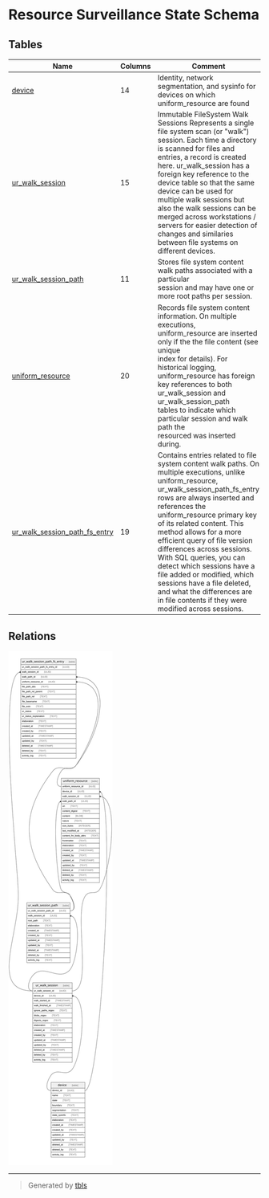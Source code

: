 # Resource Surveillance State Schema

## Tables

| Name                                                              | Columns | Comment                                                                                                                                                                                                                                                                                                                                                                                                                                                                                                                                                | Type  |
| ----------------------------------------------------------------- | ------- | ------------------------------------------------------------------------------------------------------------------------------------------------------------------------------------------------------------------------------------------------------------------------------------------------------------------------------------------------------------------------------------------------------------------------------------------------------------------------------------------------------------------------------------------------------ | ----- |
| [device](device.md)                                               | 14      | Identity, network segmentation, and sysinfo for devices on which uniform_resource are found                                                                                                                                                                                                                                                                                                                                                                                                                                                            | table |
| [ur_walk_session](ur_walk_session.md)                             | 15      | Immutable FileSystem Walk Sessions Represents a single file system scan (or  "walk") session. Each time a directory is scanned for files and entries, a  record is created here. ur_walk_session has a foreign key reference to the  device table so that the same device can be used for multiple walk sessions  but also the walk sessions can be merged across workstations / servers for easier  detection of changes and similaries between file systems on different devices.                                                                    | table |
| [ur_walk_session_path](ur_walk_session_path.md)                   | 11      | Stores file system content walk paths associated with a particular<br>session and may have one or more root paths per session.                                                                                                                                                                                                                                                                                                                                                                                                                         | table |
| [uniform_resource](uniform_resource.md)                           | 20      | Records file system content information. On multiple executions,<br>uniform_resource are inserted only if the the file content (see unique <br>index for details). For historical logging, uniform_resource has foreign<br>key references to both ur_walk_session and ur_walk_session_path<br>tables to indicate which particular session and walk path the<br>resourced was inserted during.                                                                                                                                                          | table |
| [ur_walk_session_path_fs_entry](ur_walk_session_path_fs_entry.md) | 19      | Contains entries related to file system content walk paths. On multiple executions,  unlike uniform_resource, ur_walk_session_path_fs_entry rows are always inserted and   references the uniform_resource primary key of its related content.  This method allows for a more efficient query of file version differences across  sessions. With SQL queries, you can detect which sessions have a file added or modified,   which sessions have a file deleted, and what the differences are in file contents  if they were modified across sessions. | table |

## Relations

![er](schema.svg)

---

> Generated by [tbls](https://github.com/k1LoW/tbls)
